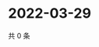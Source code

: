 # 2022-03-29

共 0 条

<!-- BEGIN WEIBO -->
<!-- 最后更新时间 Tue Mar 29 2022 10:38:59 GMT+0800 (China Standard Time) -->

<!-- END WEIBO -->
